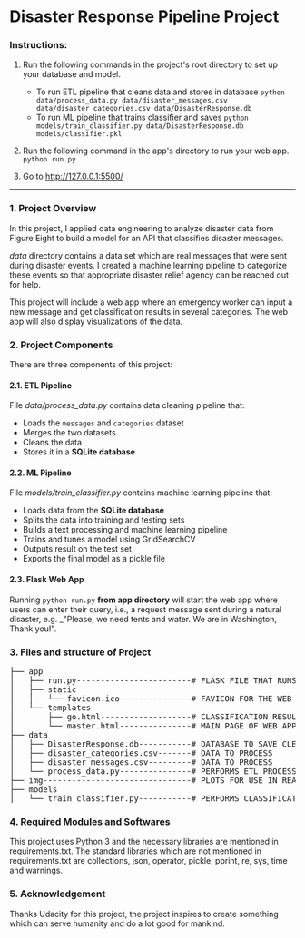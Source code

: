 # Disaster Response Pipeline Project

### Instructions:
1. Run the following commands in the project's root directory to set up your database and model.

    - To run ETL pipeline that cleans data and stores in database
        `python data/process_data.py data/disaster_messages.csv data/disaster_categories.csv data/DisasterResponse.db`
    - To run ML pipeline that trains classifier and saves
        `python models/train_classifier.py data/DisasterResponse.db models/classifier.pkl`
    
2. Run the following command in the app's directory to run your web app.
    `python run.py`

3. Go to http://127.0.0.1:5500/
        
***
### 1. Project Overview
In this project, I applied data engineering to analyze disaster data from Figure Eight to build a model for an API that classifies disaster messages.

_data_ directory contains a data set which are real messages that were sent during disaster events. I created a machine learning pipeline to categorize these events so that appropriate disaster relief agency can be reached out for help.

This project will include a web app where an emergency worker can input a new message and get classification results in several categories. The web app will also display visualizations of the data.

### 2. Project Components
There are three components of this project:

#### 2.1. ETL Pipeline

File _data/process_data.py_ contains data cleaning pipeline that:

- Loads the `messages` and `categories` dataset
- Merges the two datasets
- Cleans the data
- Stores it in a **SQLite database**

#### 2.2. ML Pipeline

File _models/train_classifier.py_ contains machine learning pipeline that:

- Loads data from the **SQLite database**
- Splits the data into training and testing sets
- Builds a text processing and machine learning pipeline
- Trains and tunes a model using GridSearchCV
- Outputs result on the test set
- Exports the final model as a pickle file

#### 2.3. Flask Web App

Running `python run.py` **from app directory** will start the web app where users can enter their query, i.e., a request message sent during a natural disaster, e.g. _"Please, we need tents and water. We are in Washington, Thank you!".

### 3. Files and structure of Project

<pre>
├── app
│   ├── run.py------------------------# FLASK FILE THAT RUNS APP
│   ├── static
│   │   └── favicon.ico---------------# FAVICON FOR THE WEB APP
│   └── templates
│       ├── go.html-------------------# CLASSIFICATION RESULT PAGE OF WEB APP
│       └── master.html---------------# MAIN PAGE OF WEB APP
├── data
│   ├── DisasterResponse.db-----------# DATABASE TO SAVE CLEANED DATA TO
│   ├── disaster_categories.csv-------# DATA TO PROCESS
│   ├── disaster_messages.csv---------# DATA TO PROCESS
│   └── process_data.py---------------# PERFORMS ETL PROCESS
├── img-------------------------------# PLOTS FOR USE IN README AND THE WEB APP
├── models
│   └── train_classifier.py-----------# PERFORMS CLASSIFICATION TASK
</pre>

### 4. Required Modules and Softwares
This project uses Python 3 and the necessary libraries are mentioned in requirements.txt. The standard libraries which are not mentioned in requirements.txt are collections, json, operator, pickle, pprint, re, sys, time and warnings.

### 5. Acknowledgement
Thanks Udacity for this project, the project inspires to create something which can serve humanity and do a lot good for mankind.